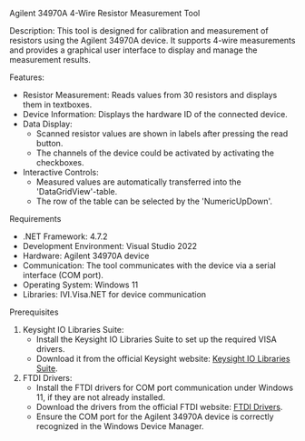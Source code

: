 Agilent 34970A 4-Wire Resistor Measurement Tool

Description: This tool is designed for calibration and measurement of resistors using the Agilent 34970A device. It supports 4-wire measurements and provides a graphical user interface to display and manage the measurement results.

Features:
- Resistor Measurement: Reads values from 30 resistors and displays them in textboxes.
- Device Information: Displays the hardware ID of the connected device.
- Data Display: 
  - Scanned resistor values are shown in labels after pressing the read button.
  - The channels of the device could be activated by activating the checkboxes. 
- Interactive Controls:
  - Measured values are automatically transferred into the 'DataGridView'-table.
  - The row of the table can be selected by the 'NumericUpDown'.

Requirements
- .NET Framework: 4.7.2
- Development Environment: Visual Studio 2022
- Hardware: Agilent 34970A device
- Communication: The tool communicates with the device via a serial interface (COM port).
- Operating System: Windows 11
- Libraries: IVI.Visa.NET for device communication

Prerequisites
1. Keysight IO Libraries Suite:
   - Install the Keysight IO Libraries Suite to set up the required VISA drivers.
   - Download it from the official Keysight website: [Keysight IO Libraries Suite](https://www.keysight.com/).
2. FTDI Drivers:
   - Install the FTDI drivers for COM port communication under Windows 11, if they are not already installed.
   - Download the drivers from the official FTDI website: [FTDI Drivers](https://ftdichip.com/drivers/).
   - Ensure the COM port for the Agilent 34970A device is correctly recognized in the Windows Device Manager.
